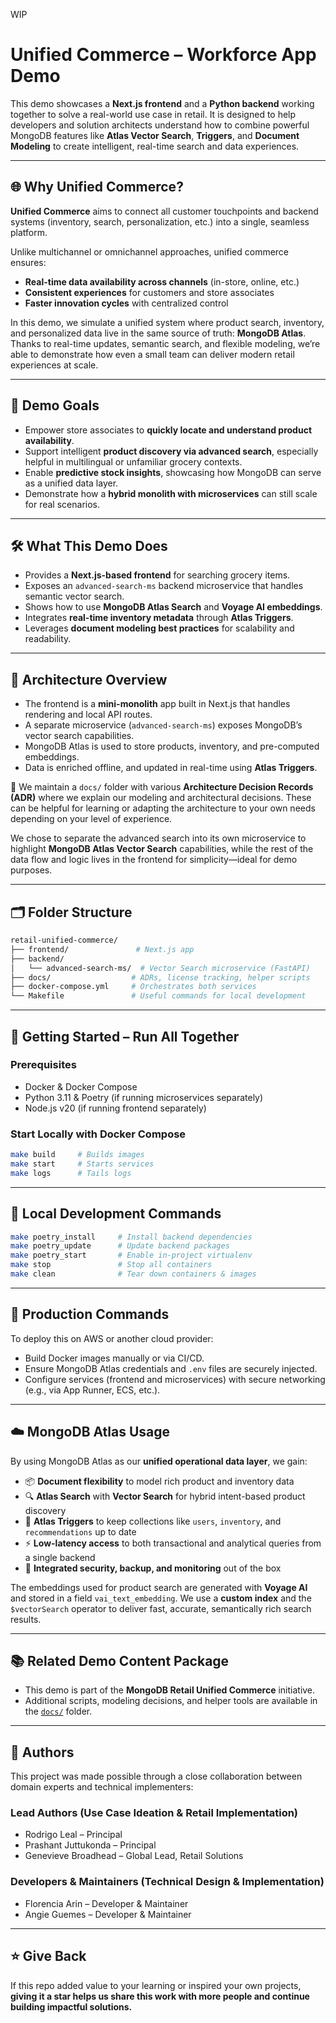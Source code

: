 WIP

# Unified Commerce – Workforce App Demo

This demo showcases a **Next.js frontend** and a **Python backend** working together to solve a real-world use case in retail. It is designed to help developers and solution architects understand how to combine powerful MongoDB features like **Atlas Vector Search**, **Triggers**, and **Document Modeling** to create intelligent, real-time search and data experiences.

---

## 🌐 Why Unified Commerce?

**Unified Commerce** aims to connect all customer touchpoints and backend systems (inventory, search, personalization, etc.) into a single, seamless platform.

Unlike multichannel or omnichannel approaches, unified commerce ensures:
- **Real-time data availability across channels** (in-store, online, etc.)
- **Consistent experiences** for customers and store associates
- **Faster innovation cycles** with centralized control

In this demo, we simulate a unified system where product search, inventory, and personalized data live in the same source of truth: **MongoDB Atlas**. Thanks to real-time updates, semantic search, and flexible modeling, we’re able to demonstrate how even a small team can deliver modern retail experiences at scale.

---

## 🎯 Demo Goals
- Empower store associates to **quickly locate and understand product availability**.
- Support intelligent **product discovery via advanced search**, especially helpful in multilingual or unfamiliar grocery contexts.
- Enable **predictive stock insights**, showcasing how MongoDB can serve as a unified data layer.
- Demonstrate how a **hybrid monolith with microservices** can still scale for real scenarios.

---

## 🛠️ What This Demo Does
- Provides a **Next.js-based frontend** for searching grocery items.
- Exposes an `advanced-search-ms` backend microservice that handles semantic vector search.
- Shows how to use **MongoDB Atlas Search** and **Voyage AI embeddings**.
- Integrates **real-time inventory metadata** through **Atlas Triggers**.
- Leverages **document modeling best practices** for scalability and readability.

---

## 🧩 Architecture Overview
- The frontend is a **mini-monolith** app built in Next.js that handles rendering and local API routes.
- A separate microservice (`advanced-search-ms`) exposes MongoDB’s vector search capabilities.
- MongoDB Atlas is used to store products, inventory, and pre-computed embeddings.
- Data is enriched offline, and updated in real-time using **Atlas Triggers**.

📁 We maintain a `docs/` folder with various **Architecture Decision Records (ADR)** where we explain our modeling and architectural decisions. These can be helpful for learning or adapting the architecture to your own needs depending on your level of experience.

We chose to separate the advanced search into its own microservice to highlight **MongoDB Atlas Vector Search** capabilities, while the rest of the data flow and logic lives in the frontend for simplicity—ideal for demo purposes.

---

## 🗂️ Folder Structure
```bash
retail-unified-commerce/
├── frontend/               # Next.js app
├── backend/
│   └── advanced-search-ms/  # Vector Search microservice (FastAPI)
├── docs/                  # ADRs, license tracking, helper scripts
├── docker-compose.yml     # Orchestrates both services
└── Makefile               # Useful commands for local development
```

---

## 🐳 Getting Started – Run All Together

### Prerequisites
- Docker & Docker Compose
- Python 3.11 & Poetry (if running microservices separately)
- Node.js v20 (if running frontend separately)

### Start Locally with Docker Compose
```bash
make build     # Builds images
make start     # Starts services
make logs      # Tails logs
```

---

## 🧪 Local Development Commands
```bash
make poetry_install     # Install backend dependencies
make poetry_update      # Update backend packages
make poetry_start       # Enable in-project virtualenv
make stop               # Stop all containers
make clean              # Tear down containers & images
```

---

## 🚀 Production Commands
To deploy this on AWS or another cloud provider:
- Build Docker images manually or via CI/CD.
- Ensure MongoDB Atlas credentials and `.env` files are securely injected.
- Configure services (frontend and microservices) with secure networking (e.g., via App Runner, ECS, etc.).

---

## ☁️ MongoDB Atlas Usage

By using MongoDB Atlas as our **unified operational data layer**, we gain:

- 📦 **Document flexibility** to model rich product and inventory data
- 🔍 **Atlas Search** with **Vector Search** for hybrid intent-based product discovery
- 🔁 **Atlas Triggers** to keep collections like `users`, `inventory`, and `recommendations` up to date
- ⚡ **Low-latency access** to both transactional and analytical queries from a single backend
- 🔐 **Integrated security, backup, and monitoring** out of the box

The embeddings used for product search are generated with **Voyage AI** and stored in a field `vai_text_embedding`. We use a **custom index** and the `$vectorSearch` operator to deliver fast, accurate, semantically rich search results.

---

## 📚 Related Demo Content Package
- This demo is part of the **MongoDB Retail Unified Commerce** initiative.
- Additional scripts, modeling decisions, and helper tools are available in the [`docs/`](./docs) folder.

---

## 👥 Authors
This project was made possible through a close collaboration between domain experts and technical implementers:

### Lead Authors (Use Case Ideation & Retail Implementation)
- Rodrigo Leal – Principal
- Prashant Juttukonda – Principal
- Genevieve Broadhead – Global Lead, Retail Solutions

### Developers & Maintainers (Technical Design & Implementation)
- Florencia Arin – Developer & Maintainer
- Angie Guemes – Developer & Maintainer

---

## ⭐ Give Back
If this repo added value to your learning or inspired your own projects, **giving it a star helps us share this work with more people and continue building impactful solutions.**

